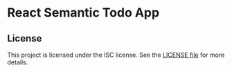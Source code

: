 # React Semantic Todo App
## License

This project is licensed under the ISC license. See the [LICENSE file](./LICENSE.md) for more details.
